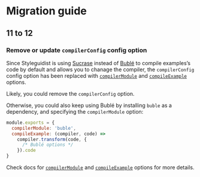 # Migration guide

## 11 to 12

### Remove or update `compilerConfig` config option

Since Styleguidist is using [Sucrase](https://github.com/alangpierce/sucrase/) instead of [Bublé](https://buble.surge.sh/guide/) to compile examples’s code by default and allows you to chanage the compiler, the `compilerConfig` config option has been replaced with [`compilerModule`](Configuration.md#compilermodule) and [`compileExample`](Configuration.md#compileexample) options.

Likely, you could remove the `compilerConfig` option.

Otherwise, you could also keep using Bublé by installing `buble` as a dependency, and specifying the `compilerModule` option:

```javascript
module.exports = {
  compilerModule: 'buble',
  compileExample: (compiler, code) =>
    compiler.transform(code, {
      /* Bublé options */
    }).code
}
```

Check docs for [`compilerModule`](Configuration.md#compilermodule) and [`compileExample`](Configuration.md#compileexample) options for more details.
